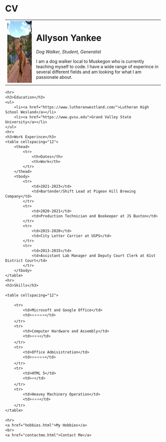 # CV
<!DOCTYPE html>

<head>
    <meta charset="UTF-8">
    <title>Al's Personal Site</title>
</head>

<body>
    <table cellspacing="20">
        <tr>
            <td><img src="ripleyhike.jpg" alt="Ripley in the Sun" style="width:300px;height:200px;"></td>
            <td>
                <h1>Allyson Yankee</h1>
                <p><em>Dog Walker, Student, Generalist</em></p>
                <p>I am a dog walker local to Muskegon who is currently teaching myself to code. I have a wide range of
                    experince in
                    several different fields and am looking for what I am passionate about.</p>
            </td>
        </tr>
    </table>


    <hr>
    <h3>Education</h3>
    <ul>
        <li><a href="https://www.lutheranwestland.com/">Lutheran High School Wesland</a></li>
        <li><a href="https://www.gvsu.edu">Grand Valley State University</a></li>
    </ul>
    <hr>
    <h3>Work Experince</h3>
    <table cellspacing="12">
        <thead>
            <tr>
                <th>Dates</th>
                <th>Work</th>
            </tr>
        </thead>
        <tbody>
            <tr>
                <td>2021-2023</td>
                <td>Bartender/Shift Lead at Pigeon Hill Brewing Company</td>
            </tr>
            <tr>
                <td>2020-2021</td>
                <td>Production Technician and Bookeeper at JS Buxton</td>
            </tr>
            <tr>
                <td>2015-2020</td>
                <td>City Letter Carrier at USPS</td>
            </tr>
            <tr>
                <td>2013-2015</td>
                <td>Assistant Lab Manager and Deputy Court Clerk at 61st District Court</td>
            </tr>
        </tbody>
    </table>
    <hr>
    <h3>Skills</h3>

    <table cellspacing="12">

        <tr>
            <td>Microsoft and Google Office</td>
            <td>⭐⭐⭐⭐⭐</td>
        </tr>
        <tr>
            <td>Computer Hardware and Assembly</td>
            <td>⭐⭐⭐</td>
        </tr>
        <tr>
            <td>Office Admisistration</td>
            <td>⭐⭐⭐⭐⭐</td>
        </tr>
        <tr>
            <td>HTML 5</td>
            <td>⭐</td>
        </tr>
        <tr>
            <td>Heavey Machinery Operation</td>
            <td>⭐⭐⭐</td>
        </tr>
    </table>

    <hr>
    <a href="hobbies.html">My Hobbies</a>
    <br>
    <a href="contactme.html">Contact Me</a>



</body>

</html>
